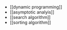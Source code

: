 
- [[dynamic programming]]
- [[asymptotic analyis]]
- [[search algorithm]]
- [[sorting algorithm]] 
